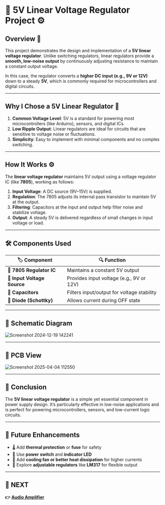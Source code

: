 # 🔌 5V Linear Voltage Regulator Project ⚙️

## Overview 🚀  
This project demonstrates the design and implementation of a **5V linear voltage regulator**. Unlike switching regulators, linear regulators provide a **smooth, low-noise output** by continuously adjusting resistance to maintain a constant output voltage.

In this case, the regulator converts a **higher DC input (e.g., 9V or 12V)** down to a steady **5V**, which is commonly required for microcontrollers and digital circuits.

---


## Why I Chose a 5V Linear Regulator 🔋  
1. **Common Voltage Level**: 5V is a standard for powering most microcontrollers (like Arduino), sensors, and digital ICs.
2. **Low Ripple Output**: Linear regulators are ideal for circuits that are sensitive to voltage noise or fluctuations.
3. **Simplicity**: Easy to implement with minimal components and no complex switching.

---

## How It Works ⚙️  
The **linear voltage regulator** maintains 5V output using a voltage regulator IC (like **7805**), working as follows:

1. **Input Voltage**: A DC source (9V–15V) is supplied.
2. **Regulation**: The 7805 adjusts its internal pass transistor to maintain 5V at the output.
3. **Filtering**: Capacitors at the input and output help filter noise and stabilize voltage.
4. **Output**: A steady 5V is delivered regardless of small changes in input voltage or load.

---
## 🛠 Components Used

| 🏷️ Component       | 🔍 Function                                  |
|--------------------|----------------------------------------------|
| **🔲 7805 Regulator IC** | Maintains a constant 5V output              |
| **🔋 Input Voltage Source** | Provides input voltage (e.g., 9V or 12V) |
| **🔧 Capacitors**   | Filters input/output for voltage stability   |
| **🔵 Diode (Schottky)**| Allows current during OFF state       |

---
## 📜 Schematic Diagram

![Screenshot 2024-12-19 142241](https://github.com/user-attachments/assets/41365c74-11a8-4cb5-8a9d-013efe77cc8c)

---

## 🔌 PCB View

![Screenshot 2025-04-04 112550](https://github.com/user-attachments/assets/bbc03137-3094-4f1a-9b75-c1cac2086423)


---



## 🎯 Conclusion  
The **5V linear voltage regulator** is a simple yet essential component in power supply design. It’s particularly effective in low-noise applications and is perfect for powering microcontrollers, sensors, and low-current logic circuits.

---

## 🚀 Future Enhancements  
- 🌡 Add **thermal protection** or **fuse** for safety  
- 🔌 Use **power switch** and **indicator LED**  
- 🧊 Add **cooling fan or better heat dissipation** for higher currents  
- 🔋 Explore **adjustable regulators** like **LM317** for flexible output

---

## 🔹 NEXT  
**👉 [Audio Amplifier](../Audio_Amplifier)**  
